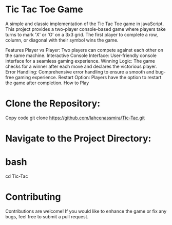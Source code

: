 # Tic Tac Toe Game


A simple and classic implementation of the Tic Tac Toe game in javaScript. This project provides a two-player console-based game where players take turns to mark 'X' or 'O' on a 3x3 grid. The first player to complete a row, column, or diagonal with their symbol wins the game.

Features
Player vs Player: Two players can compete against each other on the same machine.
Interactive Console Interface: User-friendly console interface for a seamless gaming experience.
Winning Logic: The game checks for a winner after each move and declares the victorious player.
Error Handling: Comprehensive error handling to ensure a smooth and bug-free gaming experience.
Restart Option: Players have the option to restart the game after completion.
How to Play
# Clone the Repository:
Copy code
git clone https://github.com/lahcenassmira/Tic-Tac.git
# Navigate to the Project Directory:

# bash

cd Tic-Tac



# Contributing
Contributions are welcome! If you would like to enhance the game or fix any bugs, feel free to submit a pull request.
